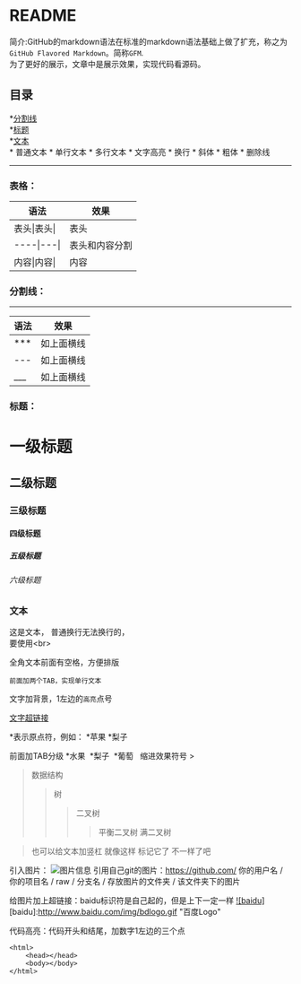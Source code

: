 README
===
简介:GitHub的markdown语法在标准的markdown语法基础上做了扩充，称之为`GitHub Flavored Markdown`。简称`GFM`.<br>
为了更好的展示，文章中是展示效果，实现代码看源码。

## 目录
*[分割线](#分割线)</br>
*[标题](#标题)</br>
*[文本](#文本)</br>
    * 普通文本
    * 单行文本
    * 多行文本
    * 文字高亮
    * 换行
    * 斜体
    * 粗体
    * 删除线

********

### 表格：
语法 | 效果|
--------|-------|
表头\|表头\||表头
----\|---\||表头和内容分割
内容\|内容\||内容

### 分割线：
***
|语法|效果|
---|---|
\*\*\*|如上面横线
\-\-\-|如上面横线
\_\_\_|如上面横线

### 标题：

# 一级标题  
## 二级标题  
### 三级标题  
#### 四级标题  
##### 五级标题  
###### 六级标题  

### 文本
这是文本，
普通换行无法换行的，<br>
要使用\<br>

  全角文本前面有空格，方便排版

    前面加两个TAB，实现单行文本

文字加背景，1左边的`高亮`点号

[文字超链接](www.baidu.com)

\*表示原点符，例如：
*苹果
*梨子

前面加TAB分级
*水果
  *梨子
  *葡萄
  
缩进效果符号 >
>数据结构
>>树
>>>二叉树
>>>>平衡二叉树
>>>>满二叉树

>也可以给文本加竖杠
>就像这样
>标记它了
>不一样了吧

引入图片：
![图片信息](www.baidu.com/img/bdlogo.gif)
引用自己git的图片：https://github.com/ 你的用户名 / 你的项目名 / raw / 分支名 / 存放图片的文件夹 / 该文件夹下的图片

给图片加上超链接：baidu标识符是自己起的，但是上下一定一样
[![baidu]](http://baidu.com)
[baidu]:http://www.baidu.com/img/bdlogo.gif "百度Logo" 

代码高亮：代码开头和结尾，加数字1左边的三个点
```
<html>
    <head></head>
    <body></body>
</html>
```

